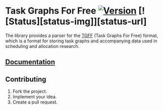 # Task Graphs For Free [![Version][version-img]][version-url] [![Status][status-img]][status-url]

The library provides a parser for the [TGFF][1] (Task Graphs For Free) format,
which is a format for storing task graphs and accompanying data used in
scheduling and allocation research.

## [Documentation][docs]

## Contributing

1. Fork the project.
2. Implement your idea.
3. Create a pull request.

[1]: http://ziyang.eecs.umich.edu/~dickrp/tgff/

[version-img]: https://img.shields.io/crates/v/tgff.svg
[version-url]: https://crates.io/crates/tgff
[travis-svg]: https://travis-ci.org/simulated-reality/tgff.svg?branch=master
[travis-url]: https://travis-ci.org/simulated-reality/tgff
[docs]: https://simulated-reality.github.io/tgff

